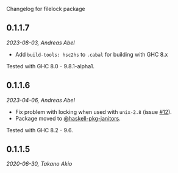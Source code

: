 Changelog for filelock package

0.1.1.7
-------

_2023-08-03, Andreas Abel_

* Add `build-tools: hsc2hs` to `.cabal` for building with GHC 8.x

Tested with GHC 8.0 - 9.8.1-alpha1.

0.1.1.6
-------

_2023-04-06, Andreas Abel_

* Fix problem with locking when used with `unix-2.8`
  (issue [#12](https://github.com/takano-akio/filelock/issues/12)).
* Package moved to [@haskell-pkg-janitors](https://github.com/haskell-pkg-janitors/filelock).

Tested with GHC 8.2 - 9.6.

0.1.1.5
-------

_2020-06-30, Takano Akio_

